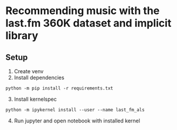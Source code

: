 # Recommending music with the last.fm 360K dataset and implicit library

## Setup
1. Create venv
2. Install dependencies
```
python -m pip install -r requirements.txt
```
3. Install kernelspec
```
python -m ipykernel install --user --name last_fm_als
```
4. Run jupyter and open notebook with installed kernel